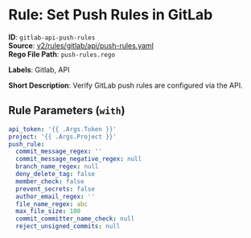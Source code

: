 # Rule: Set Push Rules in GitLab

**ID**: `gitlab-api-push-rules`  
**Source**: [v2/rules/gitlab/api/push-rules.yaml](https://github.com/scribe-public/sample-policies/v2/rules/gitlab/api/push-rules.yaml)  
**Rego File Path**: `push-rules.rego`  

**Labels**: Gitlab, API

**Short Description**: Verify GitLab push rules are configured via the API.

## Rule Parameters (`with`)

```yaml
api_token: '{{ .Args.Token }}'
project: '{{ .Args.Project }}'
push_rule:
  commit_message_regex: ''
  commit_message_negative_regex: null
  branch_name_regex: null
  deny_delete_tag: false
  member_check: false
  prevent_secrets: false
  author_email_regex: ''
  file_name_regex: abc
  max_file_size: 100
  commit_committer_name_check: null
  reject_unsigned_commits: null
```
